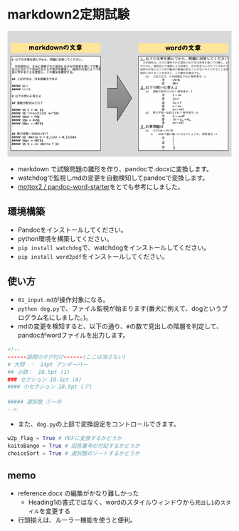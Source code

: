 # markdown2定期試験
![画像](./figs/pandoc_top.png)

* markdown で試験問題の雛形を作り、pandocで.docxに変換します。
* watchdogで監視しmdの変更を自動検知してpandocで変換します。
* [mottox2
/
pandoc-word-starter](https://github.com/mottox2/pandoc-word-starter)をとても参考にしました。


## 環境構築

* Pandocをインストールしてください。
* python環境を構築してください。
* `pip install watchdog`で、watchdogをインストールしてください。
* `pip install word2pdf`をインストールしてください。


## 使い方
* `01_input.md`が操作対象になる。
* `python dog.py`で、ファイル監視が始まります(番犬に例えて、dogというプログラム名にしました。)。 
* mdの変更を検知すると、以下の通り、`#`の数で見出しの階層を判定して、pandocがwordファイルを出力します。
``` html
<!-- 
------設問のタグ付け------(ここは消さない)
# 大問　：　14pt アンダーバー
## 小問：　10.5pt (1)
### セクション 10.5pt (A)
#### 小セクション 10.5pt (ア)

##### 選択肢 ①〜⑩
-->
```
* また、`dog.py`の上部で変換設定をコントロールできます。
``````Python
w2p_flag = True # PDFに変換するかどうか
kaitoBango = True # 回答番号の付記するかどうか
choiceSort = True # 選択肢のソートするかどうか
``````



## memo

* reference.docx の編集がかなり難しかった
    * Heading1の書式ではなく、wordのスタイルウィンドウから`見出し1`の`スタイル`を変更する
* 行頭揃えは、ルーラー機能を使うと便利。



